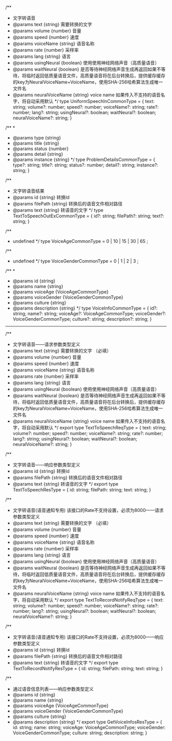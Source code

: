 
/**
 * 文字转语音
 * @params text {string} 需要转换的文字
 * @params volume {number} 音量
 * @params speed {number} 速度
 * @params voiceName {string} 语音名称
 * @params rate {number} 采样率
 * @params lang {string} 语言
 * @params usingNeural {boolean} 使用使用神经网络声音（高质量语音）
 * @params waitNeural {boolean} 是否等待神经网络声音生成再返回如果不等待，将临时返回低质量语音文件，高质量语音将在后台转换后，提供缓存缓存的key为NeuralVoiceName+VoiceName，使用SHA-256哈希算法生成唯一文件名
 * @params neuralVoiceName {string} voice name 如果传入不支持的语音名字，将自动采用默认
*/
type UniformSpeechInCommonType = {
      text: string;
      volume?: number;
      speed?: number;
      voiceName?: string;
      rate?: number;
      lang?: string;
      usingNeural?: boolean;
      waitNeural?: boolean;
      neuralVoiceName?: string;
}


/**
 * 
 * @params type {string} 
 * @params title {string} 
 * @params status {number} 
 * @params detail {string} 
 * @params instance {string} 
*/
type ProblemDetailsCommonType = {
      type?: string;
      title?: string;
      status?: number;
      detail?: string;
      instance?: string;
}


/**
 * 文字转语音结果
 * @params id {string} 转换Id
 * @params filePath {string} 转换后的语音文件相对路径
 * @params text {string} 转语音的文字
*/
type TextToSpeechOutExCommonType = {
      id?: string;
      filePath?: string;
      text?: string;
}


/**
 * undefined
*/
type VoiceAgeCommonType =  0 | 10 | 15 | 30 | 65 ;


/**
 * undefined
*/
type VoiceGenderCommonType =  0 | 1 | 2 | 3 ;


/**
 * 
 * @params id {string} 
 * @params name {string} 
 * @params voiceAge {VoiceAgeCommonType} 
 * @params voiceGender {VoiceGenderCommonType} 
 * @params culture {string} 
 * @params description {string} 
*/
type VoiceInfoCommonType = {
      id?: string;
      name?: string;
      voiceAge?: VoiceAgeCommonType;
      voiceGender?: VoiceGenderCommonType;
      culture?: string;
      description?: string;
}


----

/**
 * 文字转语音——请求参数类型定义
 * @params text {string} 需要转换的文字 （必填）
 * @params volume {number} 音量 
 * @params speed {number} 速度 
 * @params voiceName {string} 语音名称 
 * @params rate {number} 采样率 
 * @params lang {string} 语言 
 * @params usingNeural {boolean} 使用使用神经网络声音（高质量语音） 
 * @params waitNeural {boolean} 是否等待神经网络声音生成再返回如果不等待，将临时返回低质量语音文件，高质量语音将在后台转换后，提供缓存缓存的key为NeuralVoiceName+VoiceName，使用SHA-256哈希算法生成唯一文件名 
 * @params neuralVoiceName {string} voice name 如果传入不支持的语音名字，将自动采用默认 
*/
export type TextToSpeechReqType = {
      text: string;
      volume?: number;
      speed?: number;
      voiceName?: string;
      rate?: number;
      lang?: string;
      usingNeural?: boolean;
      waitNeural?: boolean;
      neuralVoiceName?: string;
}


/**
 * 文字转语音——响应参数类型定义
 * @params id {string} 转换Id
 * @params filePath {string} 转换后的语音文件相对路径
 * @params text {string} 转语音的文字
*/
export type TextToSpeechResType = {
      id: string;
      filePath: string;
      text: string;
}


/**
 * 文字转语音(语音通知专用)
<remarks>该接口的Rate不支持设置，必须为8000</remarks>——请求参数类型定义
 * @params text {string} 需要转换的文字 （必填）
 * @params volume {number} 音量 
 * @params speed {number} 速度 
 * @params voiceName {string} 语音名称 
 * @params rate {number} 采样率 
 * @params lang {string} 语言 
 * @params usingNeural {boolean} 使用使用神经网络声音（高质量语音） 
 * @params waitNeural {boolean} 是否等待神经网络声音生成再返回如果不等待，将临时返回低质量语音文件，高质量语音将在后台转换后，提供缓存缓存的key为NeuralVoiceName+VoiceName，使用SHA-256哈希算法生成唯一文件名 
 * @params neuralVoiceName {string} voice name 如果传入不支持的语音名字，将自动采用默认 
*/
export type TextToRecordNotifyReqType = {
      text: string;
      volume?: number;
      speed?: number;
      voiceName?: string;
      rate?: number;
      lang?: string;
      usingNeural?: boolean;
      waitNeural?: boolean;
      neuralVoiceName?: string;
}


/**
 * 文字转语音(语音通知专用)
<remarks>该接口的Rate不支持设置，必须为8000</remarks>——响应参数类型定义
 * @params id {string} 转换Id
 * @params filePath {string} 转换后的语音文件相对路径
 * @params text {string} 转语音的文字
*/
export type TextToRecordNotifyResType = {
      id: string;
      filePath: string;
      text: string;
}


/**
 * 通过语音信息列表——响应参数类型定义
 * @params id {string} 
 * @params name {string} 
 * @params voiceAge {VoiceAgeCommonType} 
 * @params voiceGender {VoiceGenderCommonType} 
 * @params culture {string} 
 * @params description {string} 
*/
export type GetVoiceInfosResType = {
      id: string;
      name: string;
      voiceAge: VoiceAgeCommonType;
      voiceGender: VoiceGenderCommonType;
      culture: string;
      description: string;
}

